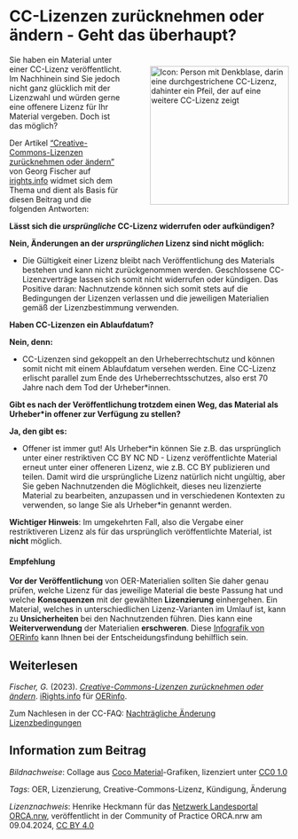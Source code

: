# CC-Lizenzen zurücknehmen oder ändern - Geht das überhaupt?

<img src="https://github.com/lindahalm-hsbi/infOERmiert/assets/149470876/95b93abb-fadb-4a23-8bf3-be71e1f37be4" style="float: right; margin: 20px 0px 20px 50px" alt="Icon: Person mit Denkblase, darin eine durchgestrichene CC-Lizenz, dahinter ein Pfeil, der auf eine weitere CC-Lizenz zeigt" title="Icon: CC-Lizenz-Überlegung" width="250px"/> 


Sie haben ein Material unter einer CC-Lizenz veröffentlicht. Im Nachhinein sind Sie jedoch nicht ganz glücklich mit der Lizenzwahl und würden gerne eine offenere Lizenz für Ihr Material vergeben. Doch ist das möglich?

Der Artikel [“Creative-Commons-Lizenzen zurücknehmen oder ändern”](https://irights.info/artikel/creative-commons-lizenzen-zuruecknehmen-oder-aendern/31722 "“Creative-Commons-Lizenzen zurücknehmen oder ändern”") von Georg Fischer auf [irights.info](http://irights.info/) widmet sich dem Thema und dient als Basis für diesen Beitrag und die folgenden Antworten:

**Lässt sich die *ursprüngliche* CC-Lizenz widerrufen oder aufkündigen?**

**Nein, Änderungen an der *ursprünglichen* Lizenz sind nicht möglich:**

- Die Gültigkeit einer Lizenz bleibt nach Veröffentlichung des Materials bestehen und kann nicht zurückgenommen werden. Geschlossene CC-Lizenzverträge lassen sich somit nicht widerrufen oder kündigen. Das Positive daran: Nachnutzende können sich somit stets auf die Bedingungen der Lizenzen verlassen und die jeweiligen Materialien gemäß der Lizenzbestimmung verwenden.

**Haben CC-Lizenzen ein Ablaufdatum?**

**Nein, denn:**

- CC-Lizenzen sind gekoppelt an den Urheberrechtschutz und können somit nicht mit einem Ablaufdatum versehen werden. Eine CC-Lizenz erlischt parallel zum Ende des Urheberrechtsschutzes, also erst 70 Jahre nach dem Tod der Urheber\*innen.

**Gibt es nach der Veröffentlichung trotzdem einen Weg, das Material als Urheber\*in offener zur Verfügung zu stellen?**

**Ja, den gibt es:**

- Offener ist immer gut! Als Urheber\*in können Sie z.B. das ursprünglich unter einer restriktiven CC BY NC ND - Lizenz veröffentlichte Material erneut unter einer offeneren Lizenz, wie z.B. CC BY publizieren und teilen. Damit wird die ursprüngliche Lizenz natürlich nicht ungültig, aber Sie geben Nachnutzenden die Möglichkeit, dieses neu lizenzierte Material zu bearbeiten, anzupassen und in verschiedenen Kontexten zu verwenden, so lange Sie als Urheber\*in genannt werden.

**Wichtiger Hinweis**: Im umgekehrten Fall, also die Vergabe einer restriktiveren Lizenz als für das ursprünglich veröffentlichte Material, ist **nicht** möglich.

#### **Empfehlung**

**Vor der Veröffentlichung** von OER-Materialien sollten Sie daher genau prüfen, welche Lizenz für das jeweilige Material die beste Passung hat und welche **Konsequenzen** mit der gewählten **Lizenzierung** einhergehen. Ein Material, welches in unterschiedlichen Lizenz-Varianten im Umlauf ist, kann zu **Unsicherheiten** bei den Nachnutzenden führen. Dies kann eine **Weiterverwendung** der Materialien **erschweren**. Diese [Infografik von OERinfo](https://open-educational-resources.de/cc-lizenz-infografik/ "Infografik von OERinfo") kann Ihnen bei der Entscheidungsfindung behilflich sein.


## Weiterlesen

 *Fischer, G.* (2023). *[Creative-Commons-Lizenzen zurücknehmen oder ändern](https://irights.info/artikel/creative-commons-lizenzen-zuruecknehmen-oder-aendern/31722 "Creative-Commons-Lizenzen zurücknehmen oder ändern")*. [iRights.info](https://irights.info/) für [OERinfo](https://www.o-e-r.de/).

 Zum Nachlesen in der CC-FAQ: [Nachträgliche Änderung Lizenzbedingungen](https://de.creativecommons.net/faqs/#h.1ridh6bli0sg "Nachträgliche Änderung Lizenzbedingungen")



## Information zum Beitrag

*Bildnachweise*: Collage aus [Coco Material](https://cocomaterial.com/)-Grafiken, lizenziert unter [CC0 1.0](https://creativecommons.org/publicdomain/zero/1.0/)

*Tags*: OER, Lizenzierung, Creative-Commons-Lizenz, Kündigung, Änderung

*Lizenznachweis*: Henrike Heckmann für das <a href="http://www.orca.nrw/ueber-uns/netzwerk" target="_blank">Netzwerk Landesportal ORCA.nrw</a>, veröffentlicht in der Community of Practice ORCA.nrw am 09.04.2024, <a href="https://creativecommons.org/licenses/by/4.0/" target="_blank">CC BY 4.0</a>
